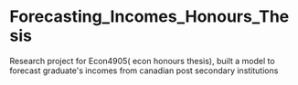 # Forecasting_Incomes_Honours_Thesis
Research project for Econ4905( econ honours thesis), built a model to forecast graduate's incomes from canadian post secondary institutions
